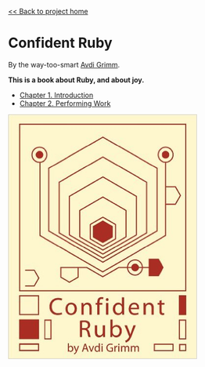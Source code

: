 [&lt;&lt; Back to project home](../README.md)

# Confident Ruby

By the way-too-smart [Avdi Grimm](http://avdi.org).

**This is a book about Ruby, and about joy.**

- [Chapter 1. Introduction](ch1-introduction.md)
- [Chapter 2. Performing Work](ch2-performing-work.md)

![confident ruby book](confident-ruby-book.jpg)
